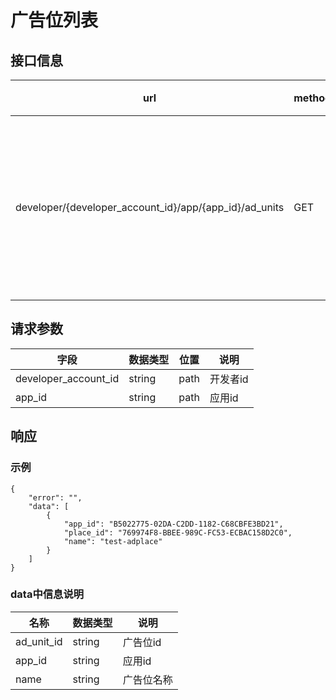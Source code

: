 # 广告位列表

## 接口信息

url | method | 说明
---|---|--
developer/{developer_account_id}/app/{app_id}/ad_units | GET | 获取某应用下的广告位列表

## 请求参数

字段 | 数据类型 | 位置 | 说明
---|---|--|--
developer_account_id | string | path | 开发者id
app_id | string | path | 应用id

## 响应
### 示例

```
{
    "error": "",
    "data": [
        {
            "app_id": "B5022775-02DA-C2DD-1182-C68CBFE3BD21",
            "place_id": "769974F8-BBEE-989C-FC53-ECBAC158D2C0",
            "name": "test-adplace"
        }
    ]
}
```

### data中信息说明

名称 | 数据类型 | 说明
---|---|--
ad_unit_id | string | 广告位id
app_id | string | 应用id
name | string | 广告位名称
